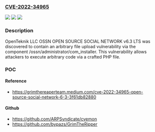 ### [CVE-2022-34965](https://cve.mitre.org/cgi-bin/cvename.cgi?name=CVE-2022-34965)
![](https://img.shields.io/static/v1?label=Product&message=n%2Fa&color=blue)
![](https://img.shields.io/static/v1?label=Version&message=n%2Fa&color=blue)
![](https://img.shields.io/static/v1?label=Vulnerability&message=n%2Fa&color=brighgreen)

### Description

OpenTeknik LLC OSSN OPEN SOURCE SOCIAL NETWORK v6.3 LTS was discovered to contain an arbitrary file upload vulnerability via the component /ossn/administrator/com_installer. This vulnerability allows attackers to execute arbitrary code via a crafted PHP file.

### POC

#### Reference
- https://grimthereaperteam.medium.com/cve-2022-34965-open-source-social-network-6-3-3f61db82880

#### Github
- https://github.com/ARPSyndicate/cvemon
- https://github.com/bypazs/GrimTheRipper


